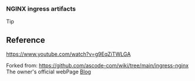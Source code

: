 ### NGINX ingress artifacts


> [!TIP]
> 
> ## Reference
> https://www.youtube.com/watch?v=g9EqZiTWLGA
>
> Forked from: https://github.com/ascode-com/wiki/tree/main/ingress-nginx 
> The owner's official webPage [Blog](https://ascode.com/blog/how-to-install-and-configure-the-ingress-nginx-controller-on-kubernetes-complete-sample-app-included/)